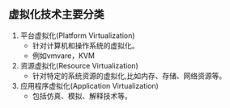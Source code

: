 
## 虚拟化技术主要分类
1. 平台虚拟化(Platform Virtualization)
	- 针对计算机和操作系统的虚拟化。
	- 例如vmvare，KVM
2.  资源虚拟化(Resource Virtualization)
	- 针对特定的系统资源的虚拟化,比如内存、存储、网络资源等。
3. 应用程序虚拟化(Application Virtualization)
	- 包括仿真、模拟、解释技术等。

